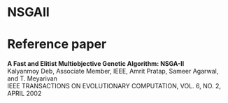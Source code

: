 # NSGAII

# Reference paper
**A Fast and Elitist Multiobjective Genetic Algorithm:
NSGA-II**  
Kalyanmoy Deb, Associate Member, IEEE, Amrit Pratap, Sameer Agarwal, and T. Meyarivan  
IEEE TRANSACTIONS ON EVOLUTIONARY COMPUTATION, VOL. 6, NO. 2, APRIL 2002
